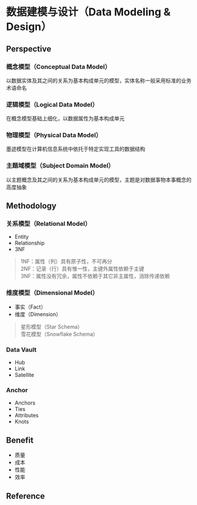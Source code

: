 # 数据建模与设计（Data Modeling & Design）

## Perspective

### 概念模型（Conceptual Data Model）

以数据实体及其之间的关系为基本构成单元的模型，实体名称一般采用标准的业务术语命名

### 逻辑模型（Logical Data Model）

在概念模型基础上细化，以数据属性为基本构成单元

### 物理模型（Physical Data Model）

墨迹模型在计算机信息系统中依托于特定实现工具的数据结构

### 主题域模型（Subject Domain Model）

以主题概念及其之间的关系为基本构成单元的模型，主题是对数据事物本事概念的高度抽象

## Methodology

### 关系模型（Relational Model）

- Entity
- Relationship
- 3NF

> 1NF：属性（列）具有原子性，不可再分<br>
> 2NF：记录（行）具有惟一性，主键外属性依赖于主键<br>
> 3NF：属性没有冗余，属性不依赖于其它非主属性，消除传递依赖

### 维度模型（Dimensional Model）

- 事实（Fact）
- 维度（Dimension）

> 星形模型（Star Schema）<br>
> 雪花模型（Snowflake Schema）

### Data Vault 

- Hub
- Link
- Satellite

### Anchor

- Anchors
- Ties
- Attributes
- Knots

## Benefit

- 质量
- 成本
- 性能
- 效率

## Reference